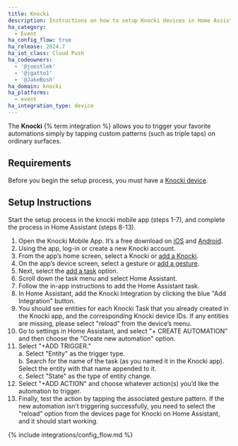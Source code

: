 ```yaml
---
title: Knocki
description: Instructions on how to setup Knocki devices in Home Assistant.
ha_category:
  - Event
ha_config_flow: true
ha_release: 2024.7
ha_iot_class: Cloud Push
ha_codeowners:
  - '@joostlek'
  - '@jgatto1'
  - '@JakeBosh'
ha_domain: knocki
ha_platforms:
  - event
ha_integration_type: device
---
```


The **Knocki** {% term integration %} allows you to trigger your favorite automations simply by tapping custom patterns (such as triple taps) on ordinary surfaces.

## Requirements

Before you begin the setup process, you must have a [Knocki device](http://knocki.com).

## Setup Instructions

Start the setup process in the knocki mobile app (steps 1-7), and complete the process in Home Assistant (steps 8-13).

1. Open the Knocki Mobile App. It’s a free download on [iOS](https://apps.apple.com/us/app/knocki/id1238395440) and [Android](https://play.google.com/store/apps/details?id=com.knocki.mobileapp).
2. Using the app, log-in or create a new Knocki account.
3. From the app’s home screen, select a Knocki or [add a Knocki](https://support.knocki.com/hc/en-us/articles/12769368448659-How-Do-Add-a-Knocki-to-My-Account).
4. On the app’s device screen, select a gesture or [add a gesture](https://support.knocki.com/hc/en-us/articles/360013333634-Creating-a-Gesture).
5. Next, select the [add a task](https://support.knocki.com/hc/en-us/articles/12920956118291-How-do-I-Add-Tasks-to-a-Knocki) option.
6. Scroll down the task menu and select Home Assistant.
7. Follow the in-app instructions to add the Home Assistant task.
8. In Home Assistant, add the Knocki Integration by clicking the blue "Add Integration" button.
9. You should see entities for each Knocki Task that you already created in the Knocki app, and the corresponding Knocki device IDs. If any entities are missing, please select "reload" from the device’s menu.
10. Go to settings in Home Assistant, and select "+ CREATE AUTOMATION" and then choose the "Create new automation" option.  
11. Select "+ADD TRIGGER."  
a. Select "Entity" as the trigger type.  
b. Search for the name of the task (as you named it in the Knocki app). Select the entity with that name appended to it.  
c. Select "State" as the type of entity change.
12. Select "+ADD ACTION" and choose whatever action(s) you’d like the automation to trigger.
13. Finally, test the action by tapping the associated gesture pattern. If the new automation isn’t triggering successfully, you need to select the "reload" option from the devices page for Knocki on Home Assistant, and it should start working.

{% include integrations/config_flow.md %}
